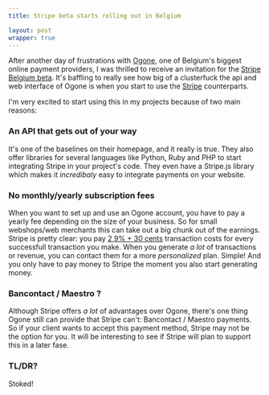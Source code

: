```yaml
---
title: Stripe beta starts rolling out in Belgium

layout: post
wrapper: true
---
```

After another day of frustrations with [Ogone](http://www.ogone.be), one of Belgium's biggest online payment providers, I was thrilled to receive an invitation for the [Stripe Belgium beta](https://stripe.com/global#belgium). It's baffling to really see how big of a clusterfuck the api and web interface of Ogone is when you start to use the [Stripe](http://www.stripe.com) counterparts.

I'm very excited to start using this in my projects because of two main reasons:

### An API that gets out of your way

It's one of the baselines on their homepage, and it really is true. They also offer libraries for several languages like Python, Ruby and PHP to start integrating Stripe in your project's code. They even have a Stripe.js library which makes it *incredibaly* easy to integrate payments on your website.

### No monthly/yearly subscription fees

When you want to set up and use an Ogone account, you have to pay a yearly fee depending on the size of your business. So for small webshops/web merchants this can take out a big chunk out of the earnings. Stripe is pretty clear: you pay [2,9% + 30 cents](https://stripe.com/be/help/pricing) transaction costs for every successfull transaction you make. When you generate *a lot* of transactions or revenue, you can contact them for a more *personalized* plan. Simple! And you only have to pay money to Stripe the moment you also start generating money.

### Bancontact / Maestro ?

Although Stripe offers *a lot* of advantages over Ogone, there's one thing Ogone still can provide that Stripe can't: Bancontact / Maestro payments. So if your client wants to accept this payment method, Stripe may not be the option for you. It will be interesting to see if Stripe will plan to support this in a later fase.

### TL/DR?

Stoked!